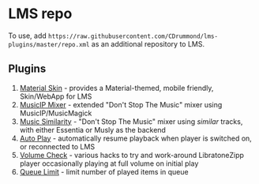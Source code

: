 # LMS repo

To use, add `https://raw.githubusercontent.com/CDrummond/lms-plugins/master/repo.xml` as an additional repository to LMS.

## Plugins

1. [Material Skin](https://github.com/CDrummond/lms-material) - provides a Material-themed, mobile friendly, Skin/WebApp for LMS
2. [MusicIP Mixer](https://github.com/CDrummond/lms-mipmixer) - extended "Don't Stop The Music" mixer using MusicIP/MusicMagick
3. [Music Similarity](https://github.com/CDrummond/lms-musicsimilarity) - "Don't Stop The Music" mixer using *similar* tracks, with either Essentia or Musly as the backend
4. [Auto Play](https://github.com/CDrummond/lms-autoplay) - automatically resume playback when player is switched on, or reconnected to LMS
5. [Volume Check](https://github.com/CDrummond/lms-volumecheck) - various hacks to try and work-around LibratoneZipp player occasionally playing at full volume on initial play
6. [Queue Limit](https://github.com/CDrummond/lms-queuelimit) - limit number of played items in queue
